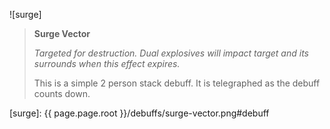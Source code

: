 ![surge]

> **Surge Vector**
>
> *Targeted for destruction. Dual explosives will impact target and its
> surrounds when this effect expires.*
>
> This is a simple 2 person stack debuff. It is telegraphed as the debuff
> counts down.

[surge]: {{ page.page.root }}/debuffs/surge-vector.png#debuff
